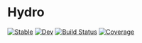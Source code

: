 # Hydro

[![Stable](https://img.shields.io/badge/docs-stable-blue.svg)](https://chongchonghe.github.io/Hydro.jl/stable/)
[![Dev](https://img.shields.io/badge/docs-dev-blue.svg)](https://chongchonghe.github.io/Hydro.jl/dev/)
[![Build Status](https://github.com/chongchonghe/Hydro.jl/actions/workflows/CI.yml/badge.svg?branch=main)](https://github.com/chongchonghe/Hydro.jl/actions/workflows/CI.yml?query=branch%3Amain)
[![Coverage](https://codecov.io/gh/chongchonghe/Hydro.jl/branch/main/graph/badge.svg)](https://codecov.io/gh/chongchonghe/Hydro.jl)

